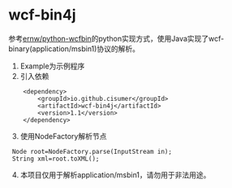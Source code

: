 # wcf-bin4j
参考[ernw/python-wcfbin](https://github.com/ernw/python-wcfbin)的python实现方式，使用Java实现了wcf-binary(application/msbin1)协议的解析。
1. Example为示例程序
2. 引入依赖
```
	<dependency>
		<groupId>io.github.cisumer</groupId>
		<artifactId>wcf-bin4j</artifactId>
		<version>1.1</version>
	</dependency>
```
3. 使用NodeFactory解析节点
```
 Node root=NodeFactory.parse(InputStream in);
 String xml=root.toXML();
```
4. 本项目仅用于解析application/msbin1，请勿用于非法用途。